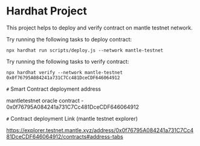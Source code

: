 # Hardhat Project

This project helps to deploy and verify contract on mantle testnet network.

Try running the following tasks to deploy contract:

```shell
npx hardhat run scripts/deploy.js --network mantle-testnet

```

Try running the following tasks to verify contract:

```shell
npx hardhat verify --network mantle-testnet 0x0f76795A084241a731C7Cc481DceCDF646064912

```

`#` Smart Contract deployment address

mantletestnet oracle contract - 0x0f76795A084241a731C7Cc481DceCDF646064912  

`#` Contract deployment Link (mantle testnet explorer)

https://explorer.testnet.mantle.xyz/address/0x0f76795A084241a731C7Cc481DceCDF646064912/contracts#address-tabs